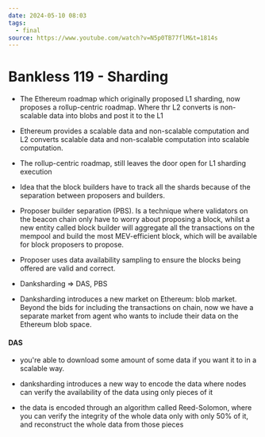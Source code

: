 ```yaml
---
date: 2024-05-10 08:03
tags:
  - final
source: https://www.youtube.com/watch?v=N5p0TB77flM&t=1814s
---
```

# Bankless 119 - Sharding

- The Ethereum roadmap which originally proposed L1 sharding, now proposes a rollup-centric roadmap. Where thr L2 converts is non-scalable data into blobs and post it to the L1

- Ethereum provides a scalable data and non-scalable computation and L2 converts scalable data and non-scalable computation into scalable computation.

- The rollup-centric roadmap, still leaves the door open for L1 sharding execution

- Idea that the block builders have to track all the shards because of the separation between proposers and builders.

- Proposer builder separation (PBS). Is a technique where validators on the beacon chain only have to worry about proposing a block, whilst a new entity called block builder will aggregate all the transactions on the mempool and build the most MEV-efficient block, which will be available for block proposers to propose.

- Proposer uses data availability sampling to ensure the blocks being offered are valid and correct.
  
- Danksharding => DAS, PBS

- Danksharding introduces a new market on Ethereum: blob market. Beyond the bids for including the transactions on chain, now we have a separate market from agent who wants to include their data on the Ethereum blob space. 

#### DAS
- you're able to download some amount of some data if you want it to in a scalable way.
  
- danksharding introduces a new way to encode the data where nodes can verify the availability of the data using only pieces of it
  
- the data is encoded through an algorithm called Reed-Solomon, where you can verify the integrity of the whole data only with only 50% of it, and reconstruct the whole data from those pieces